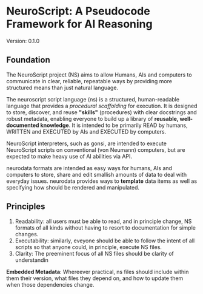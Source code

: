 # NeuroScript: A Pseudocode Framework for AI Reasoning

Version: 0.1.0  

## Foundation

The NeuroScript project (NS) aims to allow Humans, AIs and computers to communicate in clear, reliable, repeatable ways by providing more structured means than just natural language.

The neuroscript script language (ns) is a structured, human-readable language that provides a *procedural scaffolding* for execution. It is designed to store, discover, and reuse **"skills"** (procedures) with clear docstrings and robust metadata, enabling everyone to build up a library of **reusable, well-documented knowledge**. It is intended to be primarily READ by humans, WRITTEN and EXECUTED by AIs and EXECUTED by computers.

NeuroScript interpreters, such as gonsi, are intended to execute NeuroScript scripts on conventional (von Neumann) computers, but are expected to make heavy use of AI abilities via API.

neurodata formats are intended as easy ways for humans, AIs and computers to store, share and edit smallish amounts of data to deal with everyday issues. neurodata provides ways to **template** data items as well as specifying how should be rendered and manipulated.

## Principles

1. Readability: all users must be able to read, and in principle change, NS formats of all kinds without having to resort to documentation for simple changes.
2. Executability: similarly, eveyone should be able to follow the intent of all scripts so that anyone could, in principle, execute NS files.
3. Clarity: The preeminent focus of all NS files should be clarity of understandin 

**Embedded Metadata**: Whereever practical, ns files should include within them their version, what files they depend on, and how to update them when those dependencies change.

